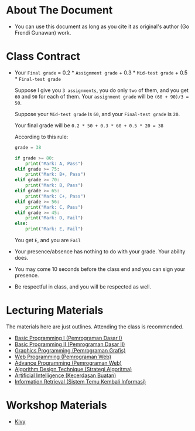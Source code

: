 # About The Document

* You can use this document as long as you cite it as original's author (Go Frendi Gunawan) work.

# Class Contract

* Your `Final grade` = 0.2 * `Assignment grade` + 0.3 * `Mid-test grade` + 0.5 * `Final-test grade`

    Suppose I give you `3 assignments`, you do only `two` of them, and you get `60` and `90` for each of them.
    Your `assignment grade` will be `(60 + 90)/3 = 50`.

    Suppose your `Mid-test grade` is `60`, and your `Final-test grade` is `20`.

    Your final grade will be `0.2 * 50 + 0.3 * 60 + 0.5 * 20 = 38`

    According to this rule:

    ```python
    grade = 38

    if grade >= 80:
        print("Mark: A, Pass")
    elif grade >= 75:
        print("Mark: B+, Pass")
    elif grade >= 70:
        print("Mark: B, Pass")
    elif grade >= 65:
        print("Mark: C+, Pass")
    elif grade >= 56:
        print("Mark: C, Pass")
    elif grade >= 45:
        print("Mark: D, Fail")
    else:
        print("Mark: E, Fail")
    ```

    You get `E`, and you are `Fail`

* Your presence/absence has nothing to do with your grade. Your ability does.
* You may come 10 seconds before the class end and you can sign your presence.
* Be respectful in class, and you will be respected as well.


# Lecturing Materials

The materials here are just outlines. Attending the class is recommended.

* [Basic Programming I (Pemrograman Dasar I)](http://nbviewer.ipython.org/github/goFrendiAsgard/kuliah/tree/master/pd1/pd1.ipynb)
* [Basic Programming II (Pemrograman Dasar II)](http://nbviewer.ipython.org/github/goFrendiAsgard/kuliah/tree/master/pd2/pd2.ipynb)
* [Graphics Programming (Pemrograman Grafis)](http://nbviewer.ipython.org/github/goFrendiAsgard/kuliah/tree/master/pemrograman_grafis/pemrograman_grafis.ipynb)
* [Web Programming (Pemrograman Web)](http://nbviewer.ipython.org/github/goFrendiAsgard/kuliah/tree/master/pemrograman_web/pemrograman_web.ipynb)   
* [Advance Programming (Pemrograman Web)](http://nbviewer.ipython.org/github/goFrendiAsgard/kuliah/tree/master/pemrograman_web_lanjut/pemrograman_web_lanjut.ipynb)   
* [Algorithm Design Technique (Strategi Algoritma)](http://nbviewer.ipython.org/github/goFrendiAsgard/kuliah/tree/master/strategi_algoritma/strategi_algoritma.ipynb)
* [Artificial Intelligence (Kecerdasan Buatan)](http://nbviewer.ipython.org/github/goFrendiAsgard/kuliah/tree/master/kecerdasan_buatan/kecerdasan_buatan.ipynb)
* [Information Retrieval (Sistem Temu Kembali Informasi)](http://nbviewer.ipython.org/github/goFrendiAsgard/kuliah/tree/master/information_retrieval/information_retrieval.ipynb)

# Workshop Materials

* [Kivy](http://nbviewer.ipython.org/github/goFrendiAsgard/kuliah/tree/master/kivy/kivy.ipynb)
